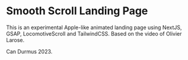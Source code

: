 # Smooth Scroll Landing Page

<p>This is an experimental Apple-like animated landing page using NextJS, GSAP, LocomotiveScroll and TailwindCSS. Based on the video of Olivier Larose.</p>

Can Durmus 2023.
